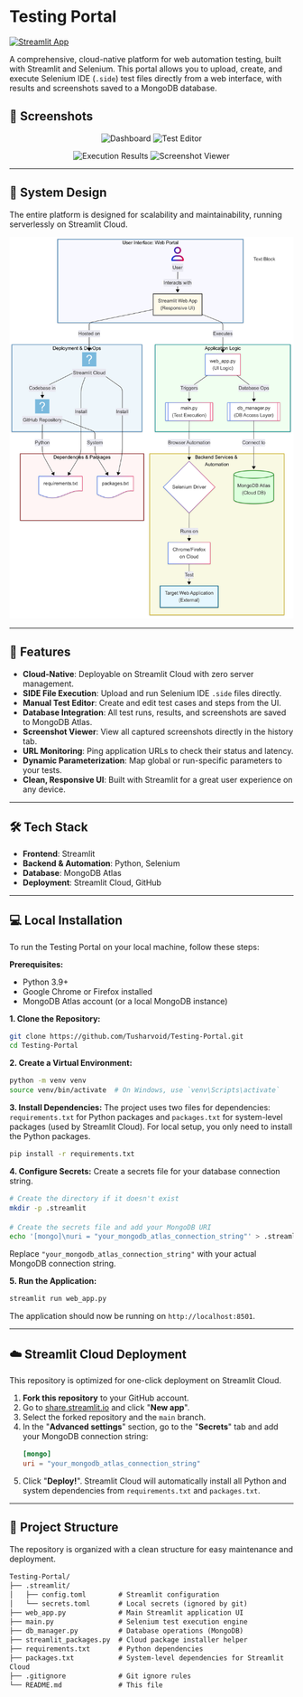 # Testing Portal

[![Streamlit App](https://static.streamlit.io/badges/streamlit_badge_black_white.svg)](https://testinga.streamlit.app/)

A comprehensive, cloud-native platform for web automation testing, built with Streamlit and Selenium. This portal allows you to upload, create, and execute Selenium IDE (`.side`) test files directly from a web interface, with results and screenshots saved to a MongoDB database.

## 📸 Screenshots

<p align="center">
  <img src="https://i.postimg.cc/D0c8MBf3/Screenshot-2025-09-01-001532.png" alt="Dashboard" width="48%"/>
  <img src="https://i.postimg.cc/gkYwZF4z/Screenshot-2025-09-01-001638.png" alt="Test Editor" width="48%"/>
</p>

<p align="center">
  <img src="https://i.postimg.cc/xjGJ8Tvp/Screenshot-2025-09-01-001648.png" alt="Execution Results" width="48%"/>
  <img src="https://i.postimg.cc/4NBYvLFz/Screenshot-2025-09-01-001717.png" alt="Screenshot Viewer" width="48%"/>
</p>

---

## 🎨 System Design

The entire platform is designed for scalability and maintainability, running serverlessly on Streamlit Cloud.

<img src="systemdesign.png" alt="System Design" width="800"/>

---

## 🌟 Features

*   **Cloud-Native**: Deployable on Streamlit Cloud with zero server management.
*   **SIDE File Execution**: Upload and run Selenium IDE `.side` files directly.
*   **Manual Test Editor**: Create and edit test cases and steps from the UI.
*   **Database Integration**: All test runs, results, and screenshots are saved to MongoDB Atlas.
*   **Screenshot Viewer**: View all captured screenshots directly in the history tab.
*   **URL Monitoring**: Ping application URLs to check their status and latency.
*   **Dynamic Parameterization**: Map global or run-specific parameters to your tests.
*   **Clean, Responsive UI**: Built with Streamlit for a great user experience on any device.

---

## 🛠️ Tech Stack

*   **Frontend**: Streamlit
*   **Backend & Automation**: Python, Selenium
*   **Database**: MongoDB Atlas
*   **Deployment**: Streamlit Cloud, GitHub

---

## 💻 Local Installation

To run the Testing Portal on your local machine, follow these steps:

**Prerequisites:**
*   Python 3.9+
*   Google Chrome or Firefox installed
*   MongoDB Atlas account (or a local MongoDB instance)

**1. Clone the Repository:**
```bash
git clone https://github.com/Tusharvoid/Testing-Portal.git
cd Testing-Portal
```

**2. Create a Virtual Environment:**
```bash
python -m venv venv
source venv/bin/activate  # On Windows, use `venv\Scripts\activate`
```

**3. Install Dependencies:**
The project uses two files for dependencies: `requirements.txt` for Python packages and `packages.txt` for system-level packages (used by Streamlit Cloud). For local setup, you only need to install the Python packages.
```bash
pip install -r requirements.txt
```

**4. Configure Secrets:**
Create a secrets file for your database connection string.
```bash
# Create the directory if it doesn't exist
mkdir -p .streamlit

# Create the secrets file and add your MongoDB URI
echo '[mongo]\nuri = "your_mongodb_atlas_connection_string"' > .streamlit/secrets.toml
```
Replace `"your_mongodb_atlas_connection_string"` with your actual MongoDB connection string.

**5. Run the Application:**
```bash
streamlit run web_app.py
```
The application should now be running on `http://localhost:8501`.

---

## ☁️ Streamlit Cloud Deployment

This repository is optimized for one-click deployment on Streamlit Cloud.

1.  **Fork this repository** to your GitHub account.
2.  Go to [share.streamlit.io](https://share.streamlit.io/) and click "**New app**".
3.  Select the forked repository and the `main` branch.
4.  In the "**Advanced settings**" section, go to the "**Secrets**" tab and add your MongoDB connection string:
    ```toml
    [mongo]
    uri = "your_mongodb_atlas_connection_string"
    ```
5.  Click "**Deploy!**". Streamlit Cloud will automatically install all Python and system dependencies from `requirements.txt` and `packages.txt`.

---

## 📂 Project Structure

The repository is organized with a clean structure for easy maintenance and deployment.

```
Testing-Portal/
├── .streamlit/
│   ├── config.toml        # Streamlit configuration
│   └── secrets.toml       # Local secrets (ignored by git)
├── web_app.py             # Main Streamlit application UI
├── main.py                # Selenium test execution engine
├── db_manager.py          # Database operations (MongoDB)
├── streamlit_packages.py  # Cloud package installer helper
├── requirements.txt       # Python dependencies
├── packages.txt           # System-level dependencies for Streamlit Cloud
├── .gitignore             # Git ignore rules
└── README.md              # This file
```
